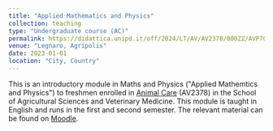 ```yaml
---
title: "Applied Mathematics and Physics"
collection: teaching
type: "Undergraduate course (AC)"
permalink: https://didattica.unipd.it/off/2024/LT/AV/AV2378/000ZZ/AVP7077508/N0
venue: "Legnaro, Agripolis"
date: 2023-01-01
location: "City, Country"
---
```


This is an introductory module in Maths and Physics ("Applied Mathemtics and Physics") to freshmen enrolled in [Animal Care](https://didattica.unipd.it/off/2022/LT/AV/MV1734/000ZZ) (AV2378) in the School of Agricultural Sciences and Veterinary Medicine. This module is taught in English and runs in the first and second semester. The relevant material can be found on [Moodle](https://elearning.unipd.it/scuolaamv/).
